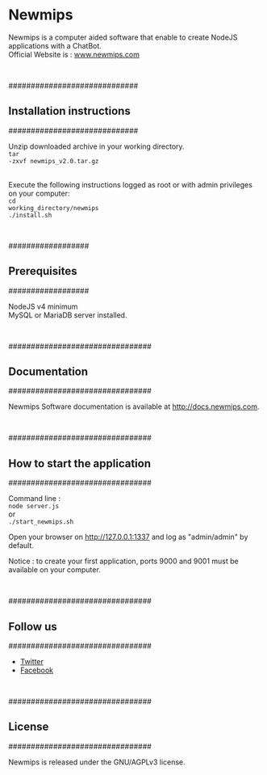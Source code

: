 # Newmips

Newmips is a computer aided software that enable to create NodeJS applications with a ChatBot. <br>
Official Website is : <a href="http://www.newmips.com">www.newmips.com</a>

<br>

#############################
## Installation instructions #
#############################

Unzip downloaded archive in your working directory.<br>
<code>tar -zxvf newmips_v2.0.tar.gz</code>
<br><br>

Execute the following instructions logged as root or with admin privileges on your computer:<br>
<code>cd working_directory/newmips</code><br>
<code>./install.sh</code>

<br>

##################
## Prerequisites  #
##################

NodeJS v4 minimum<br>
MySQL or MariaDB server installed.

<br>

################################
## Documentation                #
################################

Newmips Software documentation is available at http://docs.newmips.com.

<br>

################################
## How to start the application #
################################

Command line :<br>
<code>node server.js</code><br>
or<br>
<code>./start_newmips.sh</code>

Open your browser on http://127.0.0.1:1337 and log as "admin/admin" by default.

Notice : to create your first application, ports 9000 and 9001 must be available on your computer.

<br>


################################
## Follow us                    #
################################
<ul>
<li><a href="https://twitter.com/newmips">Twitter</a></li>
<li><a href="https://www.facebook.com/newmips">Facebook</a></li>
</ul>

<br>


################################
## License                      #
################################

Newmips is released under the GNU/AGPLv3 license.

<br>
